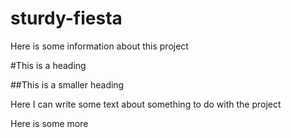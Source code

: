 # sturdy-fiesta

Here is some information about this project

#This is a heading

##This is a smaller heading

Here I can write some text about something to do with the project

Here is some more
